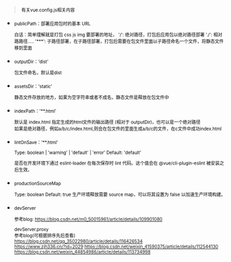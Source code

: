 > <font color=black size=1.5>有关vue.config.js相关内容</font>
* <font color=black size=1.5>
    publicPath：部署应用包时的基本 URL  

    白话：简单理解就是打包 css js img 要部署的地址，
    '/': 绝对路径，打包后应用包以绝对路径部署
    './': 相对路路径.....
    '***': 子路径部署，在子路径部署，打包后需要在包文件里面以子路径命名一个文件，将静态文件移到里面
</font>

* <font color=black size=1.5>
    outputDir：'dist'  
    
    包文件命名，默认是dist
</font>

* <font color=black size=1.5>
    assetsDir：'static'  
    
    静态文件存放的地方，如果为空字符串或者不成名，静态文件是释放在包文件中
</font>

* <font color=black size=1.5>
    indexPath：'**.html'
    
    默认是 index.html
    指定生成的html文件的输出路径 (相对于 outputDir)，也可以是一个绝对路径  
    如果是绝对路径，例如a/b/c/index.html,则会在包文件的里面生成a/b/c的文件，在c文件中成功index.html
</font>

* <font color=black size=1.5>
    lintOnSave：'**.html'  

    Type: boolean | 'warning' | 'default' | 'error'
    Default: 'default'
    
    是否在开发环境下通过 eslint-loader 在每次保存时 lint 代码。这个值会在 @vue/cli-plugin-eslint 被安装之后生效。
</font>

* <font color=black size=1.5>
    productionSourceMap

    Type: boolean
    Default: true
    生产环境释放需要 source map，可以将其设置为 false 以加速生产环境构建。
</font>

* <font color=black size=1.5>
    devServer  

    参考blog: https://blog.csdn.net/m0_50015961/article/details/109901080

    devServer.proxy  
    参考blog(可根据排序先后查看)  
    https://blog.csdn.net/qq_35022980/article/details/116426534  
    https://www.zjh336.cn/?id=2029
    https://blog.csdn.net/weixin_41590375/article/details/112544130  
    https://blog.csdn.net/weixin_44854986/article/details/113734998  

</font>